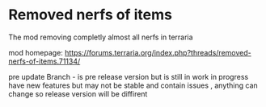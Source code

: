 # Removed nerfs of items
The mod removing completly almost all nerfs in terraria 

mod homepage: https://forums.terraria.org/index.php?threads/removed-nerfs-of-items.71134/

pre update Branch - is pre release version but is still in work in progress 
have new features but may not be stable and contain issues , anything can change so release version will be diffirent
